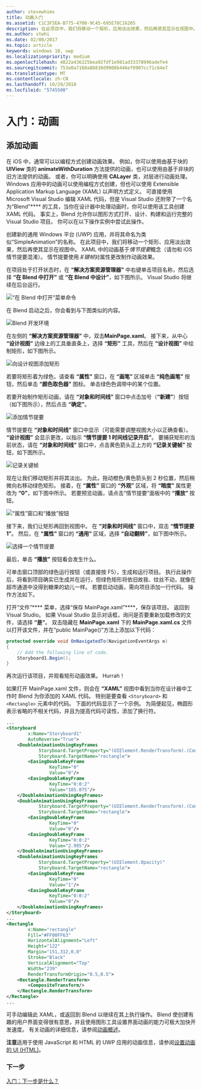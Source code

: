 ```yaml
---
author: stevewhims
title: 动画入门
ms.assetid: C1C3F5EA-B775-4700-9C45-695E78C16205
description: 在此项目中，我们将移动一个矩形，应用淡出效果，然后再使其显示在视图中。
ms.author: stwhi
ms.date: 02/08/2017
ms.topic: article
keywords: windows 10, uwp
ms.localizationpriority: medium
ms.openlocfilehash: 4822a436225bea92fdf1e981ad33378996adefe4
ms.sourcegitcommit: 753e0a7160a88830d9908b446ef0907cc71c64e7
ms.translationtype: MT
ms.contentlocale: zh-CN
ms.lasthandoff: 10/29/2018
ms.locfileid: "5745500"
---
```

# <a name="getting-started-animation"></a>入门：动画


## <a name="adding-animations"></a>添加动画

在 iOS 中，通常可以以编程方式创建动画效果。 例如，你可以使用由基于块的 **UIView** 类的 **animateWithDuration** 方法提供的动画，也可以使用由基于非块的旧方法提供的动画。 或者，你可以明确使用 **CALayer** 类，对层进行动画处理。 Windows 应用中的动画可以使用编程方式创建，但也可以使用 Extensible Application Markup Language (XAML) 以声明方式定义。 可直接使用 Microsoft Visual Studio 编辑 XAML 代码，但是 Visual Studio 还附带了一个名为“Blend”**** 的工具，当你在设计器中处理动画时，你可以使用该工具创建 XAML 代码。 事实上，Blend 允许你以图形方式打开、设计、构建和运行完整的 Visual Studio 项目。 你可以在以下操作实例中尝试此操作。

创建新的通用 Windows 平台 (UWP) 应用，并将其命名为类似“SimpleAnimation”的名称。 在此项目中，我们将移动一个矩形、应用淡出效果，然后再使其显示在视图中。 XAML 中的动画基于*情节提要*概念（请勿和 iOS 情节提要混淆）。 情节提要使用*关键帧*对属性更改制作动画效果。

在项目处于打开状态时，在 **“解决方案资源管理器”** 中右键单击项目名称，然后选择 **“在 Blend 中打开”** 或 **“在 Blend 中设计”**，如下图所示。 Visual Studio 将继续在后台运行。

![“在 Blend 中打开”菜单命令](images/ios-to-uwp/vs-open-in-blend.png)

在 Blend 启动之后，你会看到与下图类似的内容。

![Blend 开发环境](images/ios-to-uwp/blend-1.png)

在左侧的 **“解决方案资源管理器”** 中，双击**MainPage.xaml**。 接下来，从中心 **“设计视图”** 边缘上的工具垂直条上，选择 **“矩形”** 工具，然后在 **“设计视图”** 中绘制矩形，如下图所示。

![向设计视图添加矩形](images/ios-to-uwp/blend-2.png)

若要将矩形着为绿色，请查看 **“属性”** 窗口，在 **“画笔”** 区域单击 **“纯色画笔”** 按钮，然后单击 **“颜色取色器”** 图标。 单击绿色色调带中的某个位置。

若要开始制作矩形动画，请在 **“对象和时间线”** 窗口中点击加号（**“新建”**）按钮（如下图所示），然后点击 **“确定”**。

![添加情节提要](images/ios-to-uwp/blend-3.png)

情节提要在 **“对象和时间线”** 窗口中显示（可能需要调整视图大小以正确查看）。 **“设计视图”** 会显示更改，以指示 **“情节提要 1 时间线记录开启”**。 要捕获矩形的当前状态，请在 **“对象和时间线”** 窗口中，点击黄色箭头正上方的 **“记录关键帧”** 按钮，如下图所示。

![记录关键帧](images/ios-to-uwp/blend-4.png)

现在让我们移动矩形并将其淡出。 为此，拖动橙色/黄色箭头到 2 秒位置，然后稍微向右移动绿色矩形。 接着，在 **“属性”** 窗口的 **“外观”** 区域，将 **“暗度”** 属性更改为 **“0”**，如下图中所示。 若要预览动画，请点击“情节提要”面板中的 **“播放”** 按钮。

![“属性”窗口和“播放”按钮](images/ios-to-uwp/blend-5.png)

接下来，我们让矩形再回到视图中。 在 **“对象和时间线”** 窗口中，双击 **“情节提要 1”**。 然后，在 **“属性”** 窗口的 **“通用”** 区域，选择 **“自动翻转”**，如下图中所示。

![选择一个情节提要](images/ios-to-uwp/blend-6.png)

最后，单击 **“播放”** 按钮看会发生什么。

可单击窗口顶部的绿色运行按钮（或直接按 F5），生成和运行项目。 执行此操作后，将看到项目确实已生成并在运行，但绿色矩形将依旧故我、纹丝不动，就像在超市通道中没得到糖果的幼儿一样。 若要启动动画，需向项目添加一行代码。 操作方法如下。

打开“文件”**** 菜单，选择“保存 MainPage.xaml”****，保存该项目。 返回到 Visual Studio。 如果 Visual Studio 显示对话框，询问是否要重新加载修改的文件，请选择 **“是”**。 双击隐藏在 **MainPage.xaml** 下的 **MainPage.xaml.cs** 文件以打开该文件，并在“public MainPage()”方法上添加以下代码：

```csharp
protected override void OnNavigatedTo(NavigationEventArgs e)
{
    // Add the following line of code.
    Storyboard1.Begin();
}
```

再次运行该项目，并观看矩形动画效果。 Hurrah！

如果打开 MainPage.xaml 文件，则会在 **“XAML”** 视图中看到当你在设计器中工作时 Blend 为你添加的 XAML 代码。 特别是要查看 `<Storyboard>` 和 `<Rectangle>` 元素中的代码。 下面的代码显示了一个示例。 为简便起见，椭圆形表示省略的不相关代码，并且为提高代码可读性，添加了换行符。

```xml
...
<Storyboard 
        x:Name="Storyboard1" 
        AutoReverse="True">
    <DoubleAnimationUsingKeyFrames 
            Storyboard.TargetProperty="(UIElement.RenderTransform).(CompositeTransform.TranslateX)"
            Storyboard.TargetName="rectangle">
        <EasingDoubleKeyFrame 
                KeyTime="0" 
                Value="0"/>
        <EasingDoubleKeyFrame 
                KeyTime="0:0:2" 
                Value="185.075"/>
    </DoubleAnimationUsingKeyFrames>
    <DoubleAnimationUsingKeyFrames 
            Storyboard.TargetProperty="(UIElement.RenderTransform).(CompositeTransform.TranslateY)" 
            Storyboard.TargetName="rectangle">
        <EasingDoubleKeyFrame 
                KeyTime="0" 
                Value="0"/>
        <EasingDoubleKeyFrame 
                KeyTime="0:0:2" 
                Value="2.985"/>
    </DoubleAnimationUsingKeyFrames>
    <DoubleAnimationUsingKeyFrames 
            Storyboard.TargetProperty="(UIElement.Opacity)" 
            Storyboard.TargetName="rectangle">
        <EasingDoubleKeyFrame 
                KeyTime="0" 
                Value="1"/>
        <EasingDoubleKeyFrame 
                KeyTime="0:0:2"
                Value="0"/>
    </DoubleAnimationUsingKeyFrames>
</Storyboard>
...
<Rectangle 
        x:Name="rectangle" 
        Fill="#FF00FF63" 
        HorizontalAlignment="Left" 
        Height="122" 
        Margin="151,312,0,0" 
        Stroke="Black" 
        VerticalAlignment="Top" 
        Width="239" 
        RenderTransformOrigin="0.5,0.5">
    <Rectangle.RenderTransform>
        <CompositeTransform/>
    </Rectangle.RenderTransform>
</Rectangle>
...
```

可手动编辑此 XAML，或返回到 Blend 以继续在其上执行操作。 Blend 使创建有趣的用户界面变得很有意思，并且使用图形工具设置界面动画的能力可极大加快开发速度。 有关动画的详细信息，请参阅[动画概述](https://msdn.microsoft.com/library/windows/apps/mt187350)。

**注意**适用于<span class="legacy-term">使用 JavaScript 和 HTML 的 UWP 应用</span>的动画信息，请参阅[设置动画的 UI (HTML)](https://msdn.microsoft.com/library/windows/apps/hh465165)。

### <a name="next-step"></a>下一步

[入门：下一步是什么？](getting-started-what-next.md)
